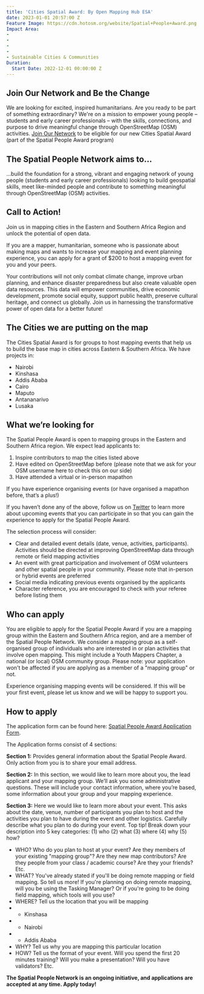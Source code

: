 ```yaml
---
title: 'Cities Spatial Award: By Open Mapping Hub ESA'
date: 2023-01-01 20:57:00 Z
Feature Image: https://cdn.hotosm.org/website/Spatial+People+Award.png
Impact Area:
- 
- 
- 
- 
- Sustainable Cities & Communities
Duration:
  Start Date: 2022-12-01 00:00:00 Z
---
```


## Join Our Network and Be the Change

We are looking for excited, inspired humanitarians. Are you ready to be part of something extraordinary? We're on a mission to empower young people – students and early career professionals – with the skills, connections, and purpose to drive meaningful change through OpenStreetMap (OSM) activities. [Join Our Network](https://forms.gle/Nm8pAn4SgCcz1Y3r5) to be eligible for our new Cities Spatial Award (part of the Spatial People Award program) 


## The Spatial People Network aims to...

...build the foundation for a strong, vibrant and engaging network of young people (students and early career professionals) looking to build geospatial skills, meet like-minded people and contribute to something meaningful through OpenStreetMap (OSM) activities. 

## Call to Action! 

Join us in mapping cities in the Eastern and Southern Africa Region and unlock the potential of open data. 

If you are a mapper, humanitarian, someone who is passionate about making maps and wants to increase your mapping and event planning experience, you can apply for a grant of $200 to host a mapping event for you and your peers. 

Your contributions will not only combat climate change, improve urban planning, and enhance disaster preparedness but also create valuable open data resources. This data will empower communities, drive economic development, promote social equity, support public health, preserve cultural heritage, and connect us globally. Join us in harnessing the transformative power of open data for a better future! 

## The Cities we are putting on the map

The Cities Spatial Award is for groups to host mapping events that help us to build the base map in cities across Eastern & Southern Africa. We have projects in:
 
* Nairobi
* Kinshasa
* Addis Ababa 
* Cairo
* Maputo
* Antananarivo
* Lusaka

## What we’re looking for

The Spatial People Award is open to mapping groups in the Eastern and Southern Africa region. We expect lead applicants to: 

1. Inspire contributors to map the cities listed above
2. Have edited on OpenStreetMap before (please note that we ask for your OSM username here to check this on our side)
3. Have attended a virtual or in-person mapathon

If you have experience organising events (or have organised a mapathon before, that’s a plus!)

If you haven’t done any of the above, follow us on [Twitter](https://twitter.com/openmapping_esa) to learn more about upcoming events that you can participate in so that you can gain the experience to apply for the Spatial People Award.

The selection process will consider:
* Clear and detailed event details (date, venue, activities, participants). Activities should be directed at improving OpenStreetMap data through remote or field mapping activities
* An event with great participation and involvement of OSM volunteers and other spatial people in your community.  Please note that in-person  or hybrid events are preferred
* Social media indicating previous events organised by the applicants
* Character reference, you are encouraged to check with your referee before listing them

## Who can apply

You are eligible to apply for the Spatial People Award if you are a mapping group within the Eastern and Southern Africa region, and are a member of the Spatial People Network. We consider a mapping group as a self-organised group of individuals who are interested in or plan activities that involve open mapping. This might include a Youth Mappers Chapter, a national (or local) OSM community group. Please note: your application won't be affected if you are applying as a member of a "mapping group" or not. 

Experience organising mapping events will be considered. If this will be your first event, please let us know and we will be happy to support you. 

## How to apply

The application form can be found here: [Spatial People Award Application Form](https://forms.gle/sW41g36w75eXAV7F7).

The Application forms consist of 4 sections: 

**Section 1:** Provides general information about the Spatial People Award. Only action from you is to share your email address. 

**Section 2:** In this section, we would like to learn more about you, the lead applicant and your mapping group. We’ll ask you some administrative questions. These will include your contact information, where you’re based, some information about your group and your mapping experience.

**Section 3:** Here we would like to learn more about your event. This asks about the date, venue, number of participants you plan to host and the activities you plan to have during the event and other logistics. Carefully describe what you plan to do during your event. Top tip! Break down your description into 5 key categories: (1) who (2) what (3) where (4) why (5) how? 
* WHO? Who do you plan to host at your event? Are they members of your existing "mapping group"? Are they new map contributors? Are they people from your class / academic course? Are they your friends? Etc. 
* WHAT? You've already stated if you'll be doing remote mapping or field mapping. So tell us more! If you're planning on doing remote mapping, will you be using the Tasking Manager? Or if you're going to be doing field mapping, which tools will you use?
* WHERE? Tell us the location that you will be mapping
* * Kinshasa
* * Nairobi
* * Addis Ababa
* WHY? Tell us why you are mapping this particular location
* HOW? Tell us the format of your event. Will you spend the first 20 minutes training? Will you make a presentation? Will you have validators? Etc. 

**The Spatial People Network is an ongoing initiative, and applications are accepted at any time. Apply today!**